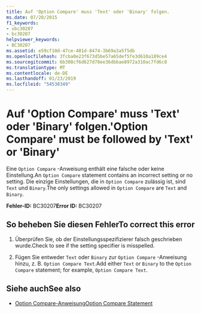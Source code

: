 ```yaml
---
title: Auf 'Option Compare' muss 'Text' oder 'Binary' folgen.
ms.date: 07/20/2015
f1_keywords:
- vbc30207
- bc30207
helpviewer_keywords:
- BC30207
ms.assetid: e59cf10d-47ce-401d-8474-3b69a3a5f5db
ms.openlocfilehash: 3fcba0e23f673d5be57a65def5fe3d610a189ce4
ms.sourcegitcommit: 6b308cf6d627d78ee36dbbae8972a310ac7fd6c8
ms.translationtype: MT
ms.contentlocale: de-DE
ms.lasthandoff: 01/23/2019
ms.locfileid: "54538349"
---
```

# <a name="option-compare-must-be-followed-by-text-or-binary"></a><span data-ttu-id="623d3-102">Auf 'Option Compare' muss 'Text' oder 'Binary' folgen.</span><span class="sxs-lookup"><span data-stu-id="623d3-102">'Option Compare' must be followed by 'Text' or 'Binary'</span></span>
<span data-ttu-id="623d3-103">Eine `Option Compare` -Anweisung enthält eine falsche oder keine Einstellung.</span><span class="sxs-lookup"><span data-stu-id="623d3-103">An `Option Compare` statement contains an incorrect setting or no setting.</span></span> <span data-ttu-id="623d3-104">Die einzige Einstellungen, die in `Option Compare` zulässig ist, sind `Text` und `Binary`.</span><span class="sxs-lookup"><span data-stu-id="623d3-104">The only settings allowed in `Option Compare` are `Text` and `Binary`.</span></span>  
  
 <span data-ttu-id="623d3-105">**Fehler-ID:** BC30207</span><span class="sxs-lookup"><span data-stu-id="623d3-105">**Error ID:** BC30207</span></span>  
  
## <a name="to-correct-this-error"></a><span data-ttu-id="623d3-106">So beheben Sie diesen Fehler</span><span class="sxs-lookup"><span data-stu-id="623d3-106">To correct this error</span></span>  
  
1.  <span data-ttu-id="623d3-107">Überprüfen Sie, ob der Einstellungsspezifizierer falsch geschrieben wurde.</span><span class="sxs-lookup"><span data-stu-id="623d3-107">Check to see if the setting specifier is misspelled.</span></span>  
  
2.  <span data-ttu-id="623d3-108">Fügen Sie entweder `Text` oder `Binary` zur `Option Compare` -Anweisung hinzu, z. B. `Option Compare Text`.</span><span class="sxs-lookup"><span data-stu-id="623d3-108">Add either `Text` or `Binary` to the `Option Compare` statement; for example, `Option Compare Text`.</span></span>  
  
## <a name="see-also"></a><span data-ttu-id="623d3-109">Siehe auch</span><span class="sxs-lookup"><span data-stu-id="623d3-109">See also</span></span>
- [<span data-ttu-id="623d3-110">Option Compare-Anweisung</span><span class="sxs-lookup"><span data-stu-id="623d3-110">Option Compare Statement</span></span>](../../visual-basic/language-reference/statements/option-compare-statement.md)
